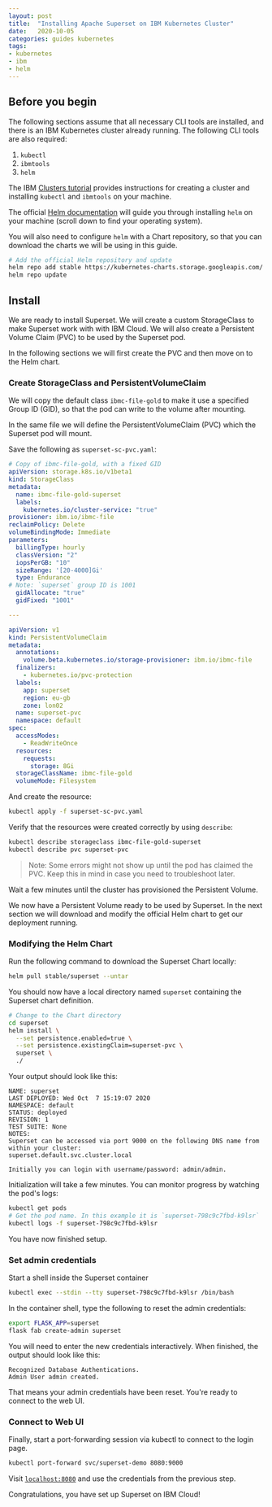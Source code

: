 ```yaml
---
layout: post
title:  "Installing Apache Superset on IBM Kubernetes Cluster"
date:   2020-10-05
categories: guides kubernetes
tags:
- kubernetes
- ibm
- helm
---
```


## Before you begin

The following sections assume that all necessary CLI tools are installed, and
there is an IBM Kubernetes cluster already running. The following CLI tools
are also required:

1. `kubectl`
1. `ibmtools`
1. `helm`

The IBM [Clusters tutorial][1] provides instructions for creating a cluster and
installing `kubectl` and `ibmtools` on your machine.

The official [Helm documentation][2] will guide you through installing `helm`
on your machine (scroll down to find your operating system).

You will also need to configure `helm` with a Chart repository, so that you can
download the charts we will be using in this guide.

```bash
# Add the official Helm repository and update
helm repo add stable https://kubernetes-charts.storage.googleapis.com/
helm repo update
```


## Install

We are ready to install Superset. We will create a custom StorageClass to
make Superset work with with IBM Cloud. We will also create a Persistent
Volume Claim (PVC) to be used by the Superset pod.

In the following sections we will first create the PVC and then move on to
the Helm chart.

### Create StorageClass and PersistentVolumeClaim

We will copy the default class `ibmc-file-gold` to make it use a specified
Group ID (GID), so that the pod can write to the volume after mounting.

In the same file we will define the PersistentVolumeClaim (PVC) which the
Superset pod will mount.

Save the following as `superset-sc-pvc.yaml`:

```yaml
# Copy of ibmc-file-gold, with a fixed GID
apiVersion: storage.k8s.io/v1beta1
kind: StorageClass
metadata:
  name: ibmc-file-gold-superset
  labels:
    kubernetes.io/cluster-service: "true"
provisioner: ibm.io/ibmc-file
reclaimPolicy: Delete
volumeBindingMode: Immediate
parameters:
  billingType: hourly
  classVersion: "2"
  iopsPerGB: "10"
  sizeRange: '[20-4000]Gi'
  type: Endurance
# Note: `superset` group ID is 1001
  gidAllocate: "true"
  gidFixed: "1001"

---

apiVersion: v1
kind: PersistentVolumeClaim
metadata:
  annotations:
    volume.beta.kubernetes.io/storage-provisioner: ibm.io/ibmc-file
  finalizers:
    - kubernetes.io/pvc-protection
  labels:
    app: superset
    region: eu-gb
    zone: lon02
  name: superset-pvc
  namespace: default
spec:
  accessModes:
    - ReadWriteOnce
  resources:
    requests:
      storage: 8Gi
  storageClassName: ibmc-file-gold
  volumeMode: Filesystem
```

And create the resource:

```bash
kubectl apply -f superset-sc-pvc.yaml
```

Verify that the resources were created correctly by using `describe`:

```bash
kubectl describe storageclass ibmc-file-gold-superset
kubectl describe pvc superset-pvc
```

>Note: Some errors might not show up until the pod has claimed the PVC. Keep
>this in mind in case you need to troubleshoot later.

Wait a few minutes until the cluster has provisioned the Persistent Volume.

We now have a Persistent Volume ready to be used by Superset. In the next
section we will download and modify the official Helm chart to get our
deployment running.

### Modifying the Helm Chart

Run the following command to download the Superset Chart locally:

```bash
helm pull stable/superset --untar
```

You should now have a local directory named `superset` containing the
Superset chart definition.

```bash
# Change to the Chart directory
cd superset
helm install \
  --set persistence.enabled=true \
  --set persistence.existingClaim=superset-pvc \
  superset \
  ./
```


Your output should look like this:

```
NAME: superset
LAST DEPLOYED: Wed Oct  7 15:19:07 2020
NAMESPACE: default
STATUS: deployed
REVISION: 1
TEST SUITE: None
NOTES:
Superset can be accessed via port 9000 on the following DNS name from within your cluster:
superset.default.svc.cluster.local

Initially you can login with username/password: admin/admin.
```

Initialization will take a few minutes. You can monitor progress by watching the pod's logs:

```bash
kubectl get pods
# Get the pod name. In this example it is `superset-798c9c7fbd-k9lsr`
kubectl logs -f superset-798c9c7fbd-k9lsr
```

You have now finished setup.

### Set admin credentials

Start a shell inside the Superset container

```bash
kubectl exec --stdin --tty superset-798c9c7fbd-k9lsr /bin/bash
```

In the container shell, type the following to reset the admin credentials:

```bash
export FLASK_APP=superset
flask fab create-admin superset
```

You will need to enter the new credentials interactively. When finished, the output
should look like this:

```
Recognized Database Authentications.
Admin User admin created.
```

That means your admin credentials have been reset. You're ready to connect to
the web UI.

### Connect to Web UI

Finally, start a port-forwarding session via kubectl to connect to the login page.

```bash
kubectl port-forward svc/superset-demo 8080:9000
```

Visit [`localhost:8080`](http://localhost:8080) and use the credentials from the
previous step.


Congratulations, you have set up Superset on IBM Cloud!


[1]: https://cloud.ibm.com/docs/containers?topic=containers-cs_cluster_tutorial
[2]: https://helm.sh/docs/intro/install/
